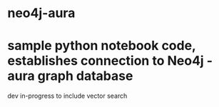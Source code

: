 # neo4j-aura

# sample python notebook code, establishes connection to Neo4j - aura graph database

dev in-progress to include vector search 